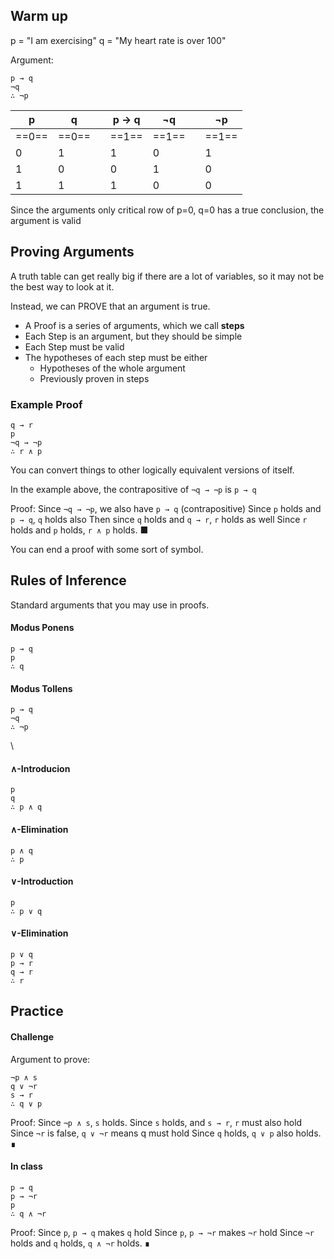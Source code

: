 ## Warm up
p = "I am exercising"
q = "My heart rate is over 100"

Argument:
```
p → q
¬q
∴ ¬p
```

| p   | q   |     | p → q | ¬q  |     | ¬p  |
| --- | --- | --- | ----- | --- | --- | --- |
| ==0==   | ==0==   |     | ==1==     | ==1==   |     | ==1==   |
| 0   | 1   |     | 1     | 0   |     | 1   |
| 1   | 0   |     | 0     | 1   |     | 0   |
| 1   | 1   |     | 1     | 0   |     | 0   |
Since the arguments only critical row of p=0, q=0 has a true conclusion, the argument is valid

## Proving Arguments
A truth table can get really big if there are a lot of variables, so it may not be the best way to look at it.

Instead, we can PROVE that an argument is true.


* A Proof is a series of arguments, which we call **steps**
* Each Step is an argument, but they should be simple
* Each Step must be valid
* The hypotheses of each step must be either 
	* Hypotheses of the whole argument
	* Previously proven in steps
### Example Proof
```
q → r
p
¬q → ¬p
∴ r ∧ p
```
You can convert things to other logically equivalent versions of itself. 

In the example above, the contrapositive of `¬q → ¬p` is `p → q`

Proof:
Since `¬q → ¬p`, we also have `p → q` (contrapositive)
Since `p` holds and `p → q`, `q` holds also
Then since `q` holds and `q → r`, `r` holds as well
Since `r` holds and `p` holds, `r ∧ p` holds. ■

You can end a proof with some sort of symbol.

## Rules of Inference
Standard arguments that you may use in proofs.
#### Modus Ponens
```
p → q
p
∴ q
```

#### Modus Tollens
```
p → q
¬q
∴ ¬p
```
\
#### ∧-Introducion
```
p
q
∴ p ∧ q
```

#### ∧-Elimination
```
p ∧ q
∴ p
```

#### ∨-Introduction
```
p
∴ p ∨ q
```

#### ∨-Elimination
```
p ∨ q
p → r
q → r
∴ r
```

## Practice
#### Challenge 
Argument to prove:
```
¬p ∧ s
q ∨ ¬r
s → r
∴ q ∨ p
```

Proof:
Since `¬p ∧ s`, `s` holds.
Since `s` holds, and `s → r`, `r` must also hold
Since `¬r` is false, `q ∨ ¬r` means q must hold
Since `q` holds, `q ∨ p` also holds. ∎

#### In class
```
p → q
p → ¬r
p
∴ q ∧ ¬r
```

Proof:
Since `p`,  `p → q` makes `q` hold
Since `p`, `p → ¬r` makes `¬r` hold
Since `¬r` holds and `q` holds, `q ∧ ¬r` holds. ∎


